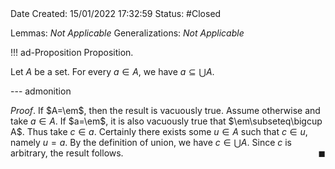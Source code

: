 <br />
<br />

Date Created: 15/01/2022 17:32:59
Status: #Closed

Lemmas: _Not Applicable_
Generalizations: _Not Applicable_

!!! ad-Proposition Proposition.

Let $A$ be a set. For every $a\in A$, we have $a\subseteq\bigcup A$.

--- admonition

_Proof_. If $A=\em$, then the result is vacuously true. Assume otherwise and take $a\in A$. If $a=\em$, it is also vacuously true that $\em\subseteq\bigcup A$. Thus take $c\in a$. Certainly there exists some $u\in A$ such that $c\in u$, namely $u=a$. By the definition of union, we have $c\in\bigcup A$. Since $c$ is arbitrary, the result follows.<span style="float:right;">$\blacksquare$</span>
